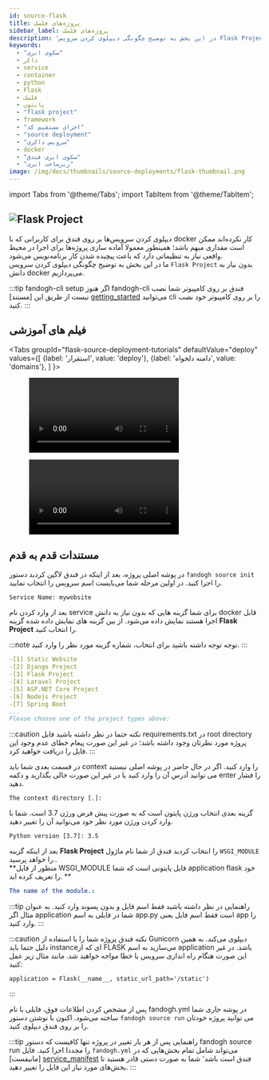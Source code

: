 ```yaml
---
id: source-flask
title: پروژه‌های فلسک
sidebar_label: پروژه‌های فلسک 
description: 'در این بخش به توضیح چگونگی دیپلوی کردن سرویس Flask Project بدون نیاز به دانش docker می‌پردازیم.'
keywords:
  - "سکوی ابری"
  - داکر
  - service
  - container
  - python
  - Flask
  - فلسک
  - پایتون
  - "flask project"
  - framework
  - "اجرای مستقیم کد"
  - "source deployment"
  - "سرویس داکری"
  - docker
  - "سکوی ابری فندق"
  - "زیرساخت ابری"
image: /img/docs/thumbnails/source-deployments/flask-thumbnail.png
---
```


import Tabs from '@theme/Tabs';
import TabItem from '@theme/TabItem';

## ![Flask Project](/img/docs/flask-banner.svg "Flask Project")

دیپلوی کردن سرویس‌ها بر روی فندق برای کاربرانی که با docker کار نکرده‌اند ممکن است مقداری مبهم باشد؛ همینطور معمولا آماده سازی پروژه‌ها برای اجرا در محیط واقعی نیاز به تنظیماتی دارد که باعث پیچیده شدن کار برنامه‌نویس می‌شود.<br/>
ما در این بخش به توضیح چگونگی دیپلوی کردن سرویس `Flask Project` بدون نیاز به دانش docker می‌پردازیم.

:::tip fandogh-cli setup
اگر هنوز fandogh-cli  فندق بر روی کامپیوتر شما نصب نیست از طریق این [مستند] [getting_started] می‌توانید cli را بر روی کامپیوتر خود نصب کنید.
:::

## فیلم های آموزشی

<Tabs
  groupId="flask-source-deployment-tutorials"
  defaultValue="deploy"
  values={[
    {label: 'استقرار', value: 'deploy'},
    {label: 'دامنه دلخواه', value: 'domains'},
  ]
}>
<TabItem value="deploy">
<figure class="video-container">
  <video src="https://media.fandogh.cloud/tutorials/source-deployments/flask/flask-source-deploy.mp4" controls></video>
</figure>
</TabItem>

<TabItem value="domains">
<figure class="video-container">
  <video src="https://media.fandogh.cloud/tutorials/source-deployments/flask/flask-add-domain.mp4" controls></video>
</figure>
</TabItem>

</Tabs>

## مستندات قدم به قدم

در پوشه اصلی پروژه، بعد از اینکه در فندق لاگین کردید دستور `fandogh source init` را اجرا کنید. در اولین مرحله شما می‌بایست اسم سرویس را انتخاب نمایید.

```
Service Name: mywebsite
```

 بعد از وارد کردن نام service  برای شما گزینه هایی که بدون نیاز به دانش docker قابل اجرا هستند نمایش داده می‌شود. از بین گزینه های نمایش داده شده گزینه **Flask Project** را انتخاب کنید.

:::note توجه
توجه داشته باشید  برای انتخاب، شماره گزینه مورد نظر را وارد کنید.
:::

```yaml
-[1] Static Website
-[2] Django Project
-[3] Flask Project
-[4] Laravel Project
-[5] ASP.NET Core Project
-[6] Nodejs Project
-[7] Spring Boot
...
Please choose one of the project types above:
```

:::caution نکته
حتما در نظر داشته باشید فایل requirements.txt در root directory پروژه مورد نظرتان وجود داشته باشد؛ در غیر این صورت پیغام خطای عدم وجود این فایل را دریافت خواهید کرد.
:::

در قسمت بعدی شما باید context را وارد کنید. اگر در حال حاضر در پوشه اصلی نیستید می توانید آدرس آن را وارد کنید یا در غیر این صورت خالی بگذارید و دکمه enter را فشار دهید.

```
The context directory [.]:
```

گزینه بعدی انتخاب ورژن پایتون است که به صورت پیش فرض ورژن 3.7 است. شما با وارد کردن ورژن مورد نظر خود می‌توانید آن را تغییر دهید. 

```
Python version [3.7]: 3.5
```

 بعد از اینکه گزینه **Flask Project** را انتخاب کردید فندق از شما نام ماژول `WSGI_MODULE` را خواهد پرسید..<br/>
**منظور از فایل WSGI_MODULE فایل پایتونی است که شما application flask خود را تعریف کرده اید. **


```yaml
The name of the module.:
```

:::tip راهنمایی
در نظر داشته باشید فقط اسم فایل و بدون پسوند وارد کنید. به عنوان مثال اگر application شما در فایلی به اسم app.py است فقط اسم فایل یعنی app را وارد کنید.
:::


:::caution نکته
فندق پروژه شما را با استفاده از Gunicorn دیپلوی می‌کند. به همین دلیل حتما باید instance‌ای که از FLASK می‌سازید به اسم application باشد. در غیر این صورت هنگام راه اندازی سرویس با خطا مواجه خواهید شد. مانند مثال زیر عمل کنید:
```
application = Flask(__name__, static_url_path='/static')
```
:::


پس از مشخص کردن اطلاعات فوق، فایلی با نام fandogh.yml در پوشه جاری شما ساخته می‌شود. 
اکنون با نوشتن دستور `fandogh source run` می توانید پروژه خودتان را بر روی فندق دیپلوی کنید.

:::tip راهنمایی
پس از هر بار تغییر در پروژه تنها کافیست که دستور fandogh source run را مجددا اجرا کنید. 
فایل `fandogh.yml` می‌تواند شامل تمام بخش‌هایی که در [مانیفست] [service_manifest] فندق است باشد٬ شما به صورت 
دستی قادر هستید تا بخش‌های مورد نیاز این فایل را تغییر دهید.
:::

[getting_started]: /docs/preface/getting-started
[mysql_managed_service]: /docs/managed-services/mysql-managed-service
[service_manifest]: /docs/services/service-manifest
